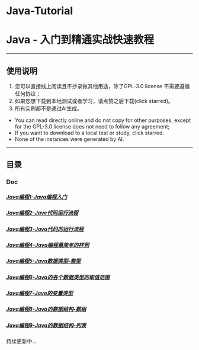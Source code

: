 # Java-Tutorial

# Java - 入门到精通实战快速教程

---

## 使用说明

1. 您可以直接线上阅读且不抄录做其他用途，除了GPL-3.0 license 不需要遵循任何协议；
2. 如果您想下载到本地测试或者学习，请点赞之后下载(click starred)。
3. 所有实例都不是通过AI生成。

* You can read directly online and do not copy for other purposes, except for the GPL-3.0 license does not need to follow any agreement;
* If you want to download to a local test or study, click starred.
* None of the instances were generated by AI.

---

## 目录

### Doc

##### [Java编程1-Java编程入门](doc/Java编程1-Java编程入门.md)

##### [Java编程2-Jave代码运行流程](doc/Java编程2-Jave代码运行流程.md)

##### [Java编程3-Java代码的运行流程](doc/Java编程3-Java代码的运行流程.md)

##### [Java编程4-Java编程最简单的样例](doc/Java编程4-Java编程最简单的样例.md)

##### [Java编程5-Java数据类型-整型](doc/Java编程5-Java数据类型-整型.md)

##### [Java编程6-Java的各个数据类型的取值范围](doc/Java编程6-Java的各个数据类型的取值范围.md)

##### [Java编程7-Java的变量类型](doc/Java编程7-Java的变量类型.md)

##### [Java编程8-Java的数据结构-数组](doc/Java编程8-Java的数据结构-数组.md)

##### [Java编程9-Java的数据结构-列表](doc/Java编程9-Java的数据结构-列表.md)





持续更新中...
